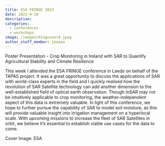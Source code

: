 ```yaml
---
title: ESA FRINGE 2023
date: 2023-9-20
description:
categories:
  - conferences
  - workshops
image: /images/blogcover4.jpeg
author_staff_member: jemima
---
```



Poster Presentation - Crop Monitoring in Ireland with SAR to Quantify Agricultural Stability and Climate Resilience

This week I attended the ESA FRINGE conference in Leeds on behalf of the TAPAS project. It was a great opportunity to discuss the applications of SAR with world-class experts in the field and I quickly realised how the revolution of SAR Satellite technology can add another dimension to the well-established field of optical earth observation. Though InSAR may not be intuitively applicable to crop monitoring, the weather-independent aspect of this data is extremely valuable. In light of this conference, we hope to further pursue the capability of SAR to model soil moisture, as this will provide valuable insight into irrigation management on a hyperlocal scale. With upcoming missions to increase the fleet of SAR Satellites in orbit, we believe it’s essential to establish viable use cases for the data to come.

Cover Image: ESA